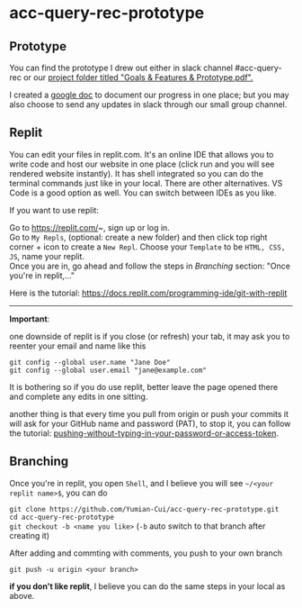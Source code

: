 # acc-query-rec-prototype

## Prototype 

You can find the prototype I drew out either in slack channel #acc-query-rec or our [project folder titled "Goals & Features & Prototype.pdf".](https://drive.google.com/drive/folders/1CMR0Xy9SCVJWOaz0WQ3Iwq-h4reKuRb1)

I created a [google doc](https://docs.google.com/document/d/1A5L7aOEzU7iMtNzmz5nYw6S9Tqn70izcrfP7t_s0Vgw/edit) to document our progress in one place; but you may also choose to send any updates in slack through our small group channel.

## Replit

You can edit your files in replit.com. It's an online IDE that allows you to write code and host our website in one place (click run and you will see rendered website instantly). It has shell integrated so you can do the terminal commands just like in your local. There are other alternatives. VS Code is a good option as well. You can switch between IDEs as you like. 

If you want to use replit:

Go to https://replit.com/~, sign up or log in. \
Go to ```My Repls```, (optional: create a new folder) and then click top right corner + icon to create a ```New Repl```. Choose your ```Template``` to be ```HTML, CSS, JS```, name your replit. \
Once you are in, go ahead and follow the steps in *Branching* section: "Once you're in replit,..."

Here is the tutorial: https://docs.replit.com/programming-ide/git-with-replit

---

**Important**: 

one downside of replit is if you close (or refresh) your tab, it may ask you to reenter your email and name like this

```
git config --global user.name "Jane Doe"
git config --global user.email "jane@example.com"
```

It is bothering so if you do use replit, better leave the page opened there and complete any edits in one sitting. 

another thing is that every time you pull from origin or push your commits it will ask for your GitHub name and password (PAT), to stop it, you can follow the tutorial: [pushing-without-typing-in-your-password-or-access-token](https://docs.replit.com/programming-ide/git-with-replit#pushing-without-typing-in-your-password-or-access-token).

## Branching

Once you're in replit, you open ```Shell```, and I believe you will see ```~/<your replit name>$```, you can do

```git clone https://github.com/Yumian-Cui/acc-query-rec-prototype.git``` \
```cd acc-query-rec-prototype``` \
```git checkout -b <name you like>``` (```-b``` auto switch to that branch after creating it)

After adding and commting with comments, you push to your own branch

```git push -u origin <your branch>```

**if you don't like replit**, I believe you can do the same steps in your local as above. 


